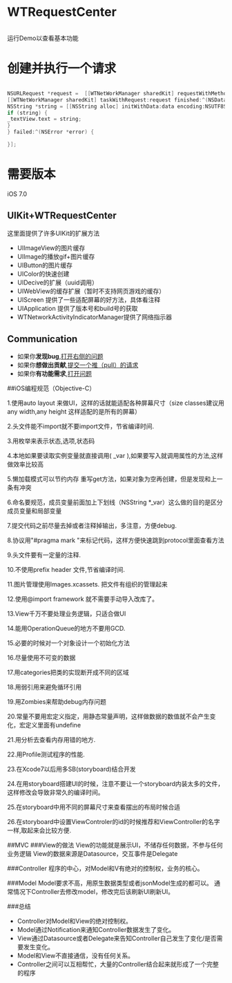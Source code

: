 WTRequestCenter
===============

```bash
```
运行Demo以查看基本功能

# 创建并执行一个请求

```objective-c

NSURLRequest *request =  [[WTNetWorkManager sharedKit] requestWithMethod:@"GET" URLString:_urlTextField.text parameters:nil error:nil];
[[WTNetWorkManager sharedKit] taskWithRequest:request finished:^(NSData *data, NSURLResponse *response) {
NSString *string = [[NSString alloc] initWithData:data encoding:NSUTF8StringEncoding];
if (string) {
_textView.text = string;
}
} failed:^(NSError *error) {

}];

```


需要版本  
===============
iOS 7.0


##  UIKit+WTRequestCenter
这里面提供了许多UIKit的扩展方法
- UIImageView的图片缓存
- UIImage的播放gif+图片缓存
- UIButton的图片缓存
- UIColor的快速创建
- UIDecive的扩展（uuid调用）
- UIWebView的缓存扩展（暂时不支持网页游戏的缓存）
- UIScreen 提供了一些适配屏幕的好方法，具体看注释
- UIApplication 提供了版本号和build号的获取
- WTNetworkActivityIndicatorManager提供了网络指示器

## Communication  
- 如果你**发现bug**,<a href="https://github.com/swtlovewtt/WTRequestCenter/issues">打开右侧的问题</a>
- 如果你**想做出贡献**,<a href="https://github.com/swtlovewtt/WTRequestCenter/pulls">提交一个推（pull）的请求</a>
- 如果你**有功能需求**,<a href="https://github.com/swtlovewtt/WTRequestCenter/issues">打开问题</a>








##iOS编程规范（Objective-C）



1.使用auto layout 来做UI，这样的话就能适配各种屏幕尺寸（size classes建议用any width,any height 这样适配的是所有的屏幕）

2.头文件能不import就不要import文件，节省编译时间.

3.用枚举来表示状态,选项,状态码

4.本地如果要读取实例变量就直接调用( _var ),如果要写入就调用属性的方法,这样做效率比较高

5.懒加载模式可以节约内存
重写get方法，如果对象为空再创建，但是发现和上一条有冲突

6.命名要规范，成员变量前面加上下划线（NSString *_var）这么做的目的是区分成员变量和局部变量

7.提交代码之前尽量去掉或者注释掉输出，多注意，方便debug.

8.协议用"#pragma mark  <protocol>"来标记代码，这样方便快速跳到protocol里面查看方法

9.头文件要有一定量的注释.

10.不使用prefix header 文件,节省编译时间.

11.图片管理使用Images.xcassets. 把文件有组织的管理起来

12.使用@import framework 就不需要手动导入改库了。

13.View千万不要处理业务逻辑，只适合做UI

14.能用OperationQueue的地方不要用GCD.

15.必要的时候对一个对象设计一个初始化方法

16.尽量使用不可变的数据

17.用categories把类的实现断开成不同的区域

18.用弱引用来避免循环引用

19.用Zombies来帮助debug内存问题

20.常量不要用宏定义指定，用静态常量声明，这样做数据的数值就不会产生变化，宏定义里面有undefine

21.用分析去查看内存用错的地方.

22.用Profile测试程序的性能.

23.在Xcode7以后用多SB(storyboard)结合开发

24.在用storyboard搭建UI的时候，注意不要让一个storyboard内装太多的文件，这样修改会导致非常久的编译时间。

25.在storyboard中用不同的屏幕尺寸来查看摆出的布局时候合适

26.在storyboard中设置ViewControler的id的时候推荐和ViewController的名字一样,取起来会比较方便.


##MVC
###View的做法
View的功能就是展示UI，不储存任何数据，不参与任何业务逻辑
View的数据来源是Datasource，交互事件是Delegate

###Controller
程序的中心，对Model和V有绝对的控制权，业务的核心。

###Model
Model要求不高，用原生数据类型或者jsonModel生成的都可以。
通常情况下Controller去修改model，修改完后该刷新UI刷新UI。


###总结
 - Controller对Model和View的绝对控制权。
 - Model通过Notification来通知Controller数据发生了变化。
 - View通过Datasource或者Delegate来告知Controller自己发生了变化/是否需要发生变化。
 - Model和View不直接通信，没有任何关系。
 - Controller之间可以互相帮忙，大量的Controller结合起来就形成了一个完整的程序
